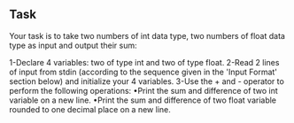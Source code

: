 ## Task
Your task is to take two numbers of int data type, two numbers of float data type as input and output their sum:

1-Declare 4 variables: two of type int and two of type float.
2-Read 2 lines of input from stdin (according to the sequence given in the 'Input Format' section below) and initialize your 4 variables.
3-Use the + and - operator to perform the following operations:
•Print the sum and difference of two int variable on a new line.
•Print the sum and difference of two float variable rounded to one decimal place on a new line.